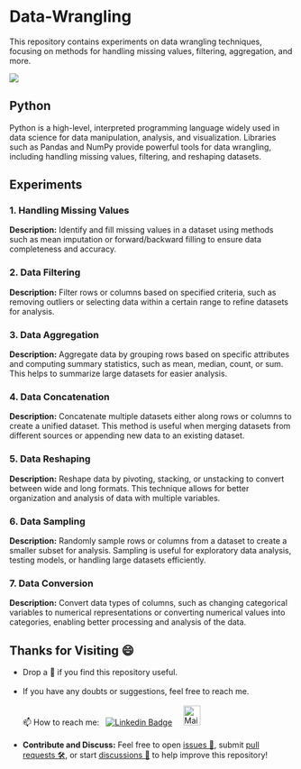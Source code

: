# Data-Wrangling
This repository contains experiments on data wrangling techniques, focusing on methods for handling missing values, filtering, aggregation, and more.

<img src = "https://editor.analyticsvidhya.com/uploads/84692DATA_WRANGLING.jpg">

## Python

Python is a high-level, interpreted programming language widely used in data science for data manipulation, analysis, and visualization. Libraries such as Pandas and NumPy provide powerful tools for data wrangling, including handling missing values, filtering, and reshaping datasets.

## Experiments

### 1. Handling Missing Values

**Description:** Identify and fill missing values in a dataset using methods such as mean imputation or forward/backward filling to ensure data completeness and accuracy.

### 2. Data Filtering

**Description:** Filter rows or columns based on specified criteria, such as removing outliers or selecting data within a certain range to refine datasets for analysis.

### 3. Data Aggregation

**Description:** Aggregate data by grouping rows based on specific attributes and computing summary statistics, such as mean, median, count, or sum. This helps to summarize large datasets for easier analysis.

### 4. Data Concatenation

**Description:** Concatenate multiple datasets either along rows or columns to create a unified dataset. This method is useful when merging datasets from different sources or appending new data to an existing dataset.

### 5. Data Reshaping

**Description:** Reshape data by pivoting, stacking, or unstacking to convert between wide and long formats. This technique allows for better organization and analysis of data with multiple variables.

### 6. Data Sampling

**Description:** Randomly sample rows or columns from a dataset to create a smaller subset for analysis. Sampling is useful for exploratory data analysis, testing models, or handling large datasets efficiently.

### 7. Data Conversion

**Description:** Convert data types of columns, such as changing categorical variables to numerical representations or converting numerical values into categories, enabling better processing and analysis of the data.

## Thanks for Visiting 😄

- Drop a 🌟 if you find this repository useful.<br><br>
- If you have any doubts or suggestions, feel free to reach me.<br><br>
📫 How to reach me:  &nbsp; [![Linkedin Badge](https://img.shields.io/badge/-madhurima-blue?style=flat&logo=Linkedin&logoColor=white)](https://www.linkedin.com/in/madhurima-rawat/) &nbsp; &nbsp;
<a href ="mailto:rawatmadhurima@gmail.com"><img src="https://github.com/madhurimarawat/Machine-Learning-Using-Python/assets/105432776/b6a0873a-e961-42c0-8fbf-ab65828c961a" height=35 width=30 title="Mail Illustration" alt="Mail Illustration📫" > </a><br><br>
- **Contribute and Discuss:** Feel free to open <a href= "https://github.com/madhurimarawat/Data-Wrangling/issues">issues 🐛</a>, submit <a href = "https://github.com/madhurimarawat/Data-Wrangling/pulls">pull requests 🛠️</a>, or start <a href = "https://github.com/madhurimarawat/Data-Wrangling/discussions">discussions 💬</a> to help improve this repository!
